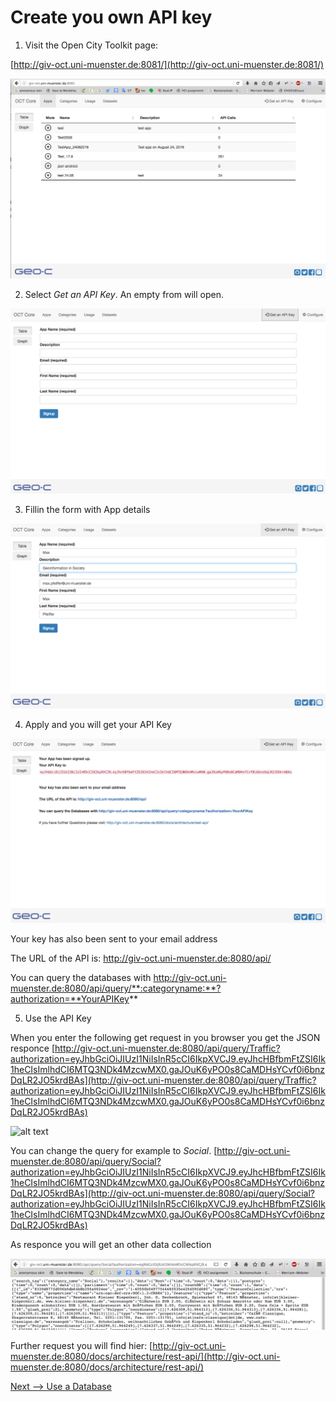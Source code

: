 


# Create you own API key



1. Visit the Open City Toolkit page: 

[http://giv-oct.uni-muenster.de:8081/](http://giv-oct.uni-muenster.de:8081/)

![Figure: Main Page Apps](https://raw.githubusercontent.com/geo-c/OCT-Core-Docs/master/docs/tutorial/1_AppKeyFigures/mainPageApps.png)


2. Select *Get an API Key*. An empty from will open.  

![Figure: Empty Form](https://raw.githubusercontent.com/geo-c/OCT-Core-Docs/master/docs/tutorial/1_AppKeyFigures/GetAPIKeyForm1.png)

3. Fillin the form with App details

![alt text](https://raw.githubusercontent.com/geo-c/OCT-Core-Docs/master/docs/tutorial/1_AppKeyFigures/GetAPIKeyForm2.png "Sample Form")

4. Apply and you will get your API Key 


![alt text](https://raw.githubusercontent.com/geo-c/OCT-Core-Docs/master/docs/tutorial/1_AppKeyFigures/GetAPIKeyForm3.png "Sample API Key")


Your key has also been sent to your email address

The URL of the API is: http://giv-oct.uni-muenster.de:8080/api/

You can query the databases with http://giv-oct.uni-muenster.de:8080/api/query/**:categoryname:**?authorization=**YourAPIKey**


5. Use the API Key 


When you enter the following get request in you browser you get the JSON responce 
[http://giv-oct.uni-muenster.de:8080/api/query/Traffic?authorization=eyJhbGciOiJIUzI1NiIsInR5cCI6IkpXVCJ9.eyJhcHBfbmFtZSI6Ik1heCIsImlhdCI6MTQ3NDk4MzcwMX0.gaJOuK6yPO0s8CaMDHsYCvf0i6bnzDqLR2JO5krdBAs](http://giv-oct.uni-muenster.de:8080/api/query/Traffic?authorization=eyJhbGciOiJIUzI1NiIsInR5cCI6IkpXVCJ9.eyJhcHBfbmFtZSI6Ik1heCIsImlhdCI6MTQ3NDk4MzcwMX0.gaJOuK6yPO0s8CaMDHsYCvf0i6bnzDqLR2JO5krdBAs)

![alt text](http://giv-oct.uni-muenster.de:8080/docs/tutorial/1_AppKeyFigures/GetAPIKeyUseKey.png "JSON Request Traffic")

You can change the query for example to *Social*.
[http://giv-oct.uni-muenster.de:8080/api/query/Social?authorization=eyJhbGciOiJIUzI1NiIsInR5cCI6IkpXVCJ9.eyJhcHBfbmFtZSI6Ik1heCIsImlhdCI6MTQ3NDk4MzcwMX0.gaJOuK6yPO0s8CaMDHsYCvf0i6bnzDqLR2JO5krdBAs](http://giv-oct.uni-muenster.de:8080/api/query/Social?authorization=eyJhbGciOiJIUzI1NiIsInR5cCI6IkpXVCJ9.eyJhcHBfbmFtZSI6Ik1heCIsImlhdCI6MTQ3NDk4MzcwMX0.gaJOuK6yPO0s8CaMDHsYCvf0i6bnzDqLR2JO5krdBAs)

As responce you will get an other data collection

![alt text](https://raw.githubusercontent.com/geo-c/OCT-Core-Docs/master/docs/tutorial/1_AppKeyFigures/GetAPIKeyUseKeyQuerySocialSmal.png "JSON Request Social")






Further request you will find hier: [http://giv-oct.uni-muenster.de:8080/docs/architecture/rest-api/](http://giv-oct.uni-muenster.de:8080/docs/architecture/rest-api/)



 [Next --> Use a Database](http://giv-oct.uni-muenster.de:8080/docs/tutorial/2_DatabaseJson/)
